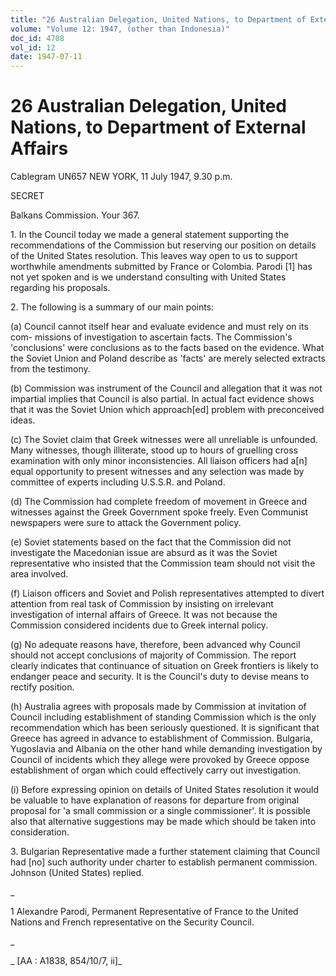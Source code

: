 ```yaml
---
title: "26 Australian Delegation, United Nations, to Department of External Affairs"
volume: "Volume 12: 1947, (other than Indonesia)"
doc_id: 4708
vol_id: 12
date: 1947-07-11
---
```


# 26 Australian Delegation, United Nations, to Department of External Affairs

Cablegram UN657 NEW YORK, 11 July 1947, 9.30 p.m.

SECRET

Balkans Commission. Your 367.

1\. In the Council today we made a general statement supporting the recommendations of the Commission but reserving our position on details of the United States resolution. This leaves way open to us to support worthwhile amendments submitted by France or Colombia. Parodi [1] has not yet spoken and is we understand consulting with United States regarding his proposals.

2\. The following is a summary of our main points:

(a) Council cannot itself hear and evaluate evidence and must rely on its com- missions of investigation to ascertain facts. The Commission's 'conclusions' were conclusions as to the facts based on the evidence. What the Soviet Union and Poland describe as 'facts' are merely selected extracts from the testimony.

(b) Commission was instrument of the Council and allegation that it was not impartial implies that Council is also partial. In actual fact evidence shows that it was the Soviet Union which approach[ed] problem with preconceived ideas.

(c) The Soviet claim that Greek witnesses were all unreliable is unfounded. Many witnesses, though illiterate, stood up to hours of gruelling cross examination with only minor inconsistencies. All liaison officers had a[n] equal opportunity to present witnesses and any selection was made by committee of experts including U.S.S.R. and Poland.

(d) The Commission had complete freedom of movement in Greece and witnesses against the Greek Government spoke freely. Even Communist newspapers were sure to attack the Government policy.

(e) Soviet statements based on the fact that the Commission did not investigate the Macedonian issue are absurd as it was the Soviet representative who insisted that the Commission team should not visit the area involved.

(f) Liaison officers and Soviet and Polish representatives attempted to divert attention from real task of Commission by insisting on irrelevant investigation of internal affairs of Greece. It was not because the Commission considered incidents due to Greek internal policy.

(g) No adequate reasons have, therefore, been advanced why Council should not accept conclusions of majority of Commission. The report clearly indicates that continuance of situation on Greek frontiers is likely to endanger peace and security. It is the Council's duty to devise means to rectify position.

(h) Australia agrees with proposals made by Commission at invitation of Council including establishment of standing Commission which is the only recommendation which has been seriously questioned. It is significant that Greece has agreed in advance to establishment of Commission. Bulgaria, Yugoslavia and Albania on the other hand while demanding investigation by Council of incidents which they allege were provoked by Greece oppose establishment of organ which could effectively carry out investigation.

(i) Before expressing opinion on details of United States resolution it would be valuable to have explanation of reasons for departure from original proposal for 'a small commission or a single commissioner'. It is possible also that alternative suggestions may be made which should be taken into consideration.

3\. Bulgarian Representative made a further statement claiming that Council had [no] such authority under charter to establish permanent commission. Johnson (United States) replied.

_

1 Alexandre Parodi, Permanent Representative of France to the United Nations and French representative on the Security Council.

_

_ [AA : A1838, 854/10/7, ii]_
